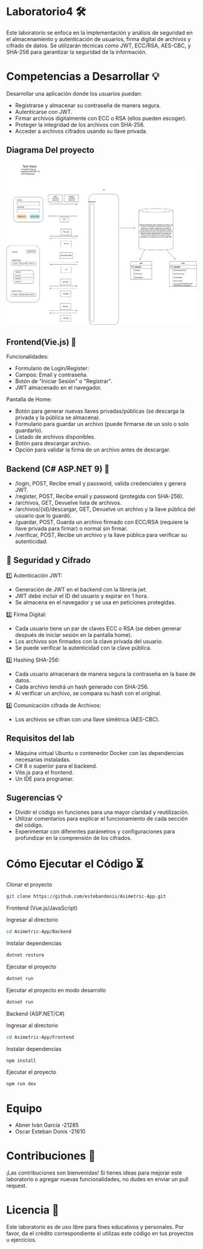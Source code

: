 # Laboratorio4 🛠️

Este laboratorio se enfoca en la implementación y análisis de seguridad en el almacenamiento y autenticación de usuarios, firma digital de archivos y cifrado de datos. Se utilizarán técnicas como JWT, ECC/RSA, AES-CBC, y SHA-256 para garantizar la seguridad de la información.

# Competencias a Desarrollar 💡

Desarrollar una aplicación donde los usuarios puedan:
* Registrarse y almacenar su contraseña de manera segura.
* Autenticarse con JWT.
* Firmar archivos digitalmente con ECC o RSA (ellos pueden escoger).
* Proteger la integridad de los archivos con SHA-256.
* Acceder a archivos cifrados usando su llave privada.

## Diagrama Del proyecto
![alt text](<Diagramalab4.png>)


## Frontend(Vie.js) 🧠
Funcionalidades:
* Formulario de Login/Register:
* Campos: Email y contraseña.
* Botón de "Iniciar Sesión" o "Registrar".
* JWT almacenado en el navegador.

Pantalla de Home:
* Botón para generar nuevas llaves privadas/públicas (se descarga la privada y la pública se almacena).
* Formulario para guardar un archivo (puede firmarse de un solo o solo guardarlo).
* Listado de archivos disponibles.
* Botón para descargar archivo.
* Opción para validar la firma de un archivo antes de descargar.

## Backend (C# ASP.NET 9) 📡
* /login, POST, Recibe email y password, valida credenciales y genera JWT.
* /register, POST, Recibe email y password (protegida con SHA-256).
* /archivos, GET, Devuelve lista de archivos.
* /archivos/{id}/descargar, GET, Devuelve un archivo y la llave pública del usuario que lo guardó.
* /guardar, POST, Guarda un archivo firmado con ECC/RSA (requiere la llave privada para firmar) o normal sin firmar.
* /verificar, POST, Recibe un archivo y la llave pública para verificar su autenticidad.

## 🔐 Seguridad y Cifrado
1️⃣ Autenticación JWT:
* Generación de JWT en el backend con la librería jwt.
* JWT debe incluir el ID del usuario y expirar en 1 hora.
* Se almacena en el navegador y se usa en peticiones protegidas.

2️⃣ Firma Digital:
* Cada usuario tiene un par de claves ECC o RSA (se deben generar después de iniciar sesión en la pantalla home).
* Los archivos son firmados con la clave privada del usuario.
* Se puede verificar la autenticidad con la clave pública.

3️⃣ Hashing SHA-256:
* Cada usuario almacenará de manera segura la contraseña en la base de datos.
* Cada archivo tendrá un hash generado con SHA-256.
* Al verificar un archivo, se compara su hash con el original.

4️⃣ Comunicación cifrada de Archivos:
* Los archivos se cifran con una llave simétrica (AES-CBC).

## Requisitos del lab

* Máquina virtual Ubuntu o contenedor Docker con las dependencias necesarias instaladas.
* C# 8 o superior para el backend.
* Vite.js para el frontend.
* Un IDE para programar.

## Sugerencias 💡

* Dividir el código en funciones para una mayor claridad y reutilización.
* Utilizar comentarios para explicar el funcionamiento de cada sección del código.
* Experimentar con diferentes parámetros y configuraciones para profundizar en la comprensión de los cifrados.

# Cómo Ejecutar el Código ⏳

Clonar el proyecto
```bash
git clone https://github.com/estebandonis/Asimetric-App.git
```

Frontend (Vue.js/JavaScript)

Ingresar al directorio
```bash
cd Asimetric-App/Backend
```

Instalar dependencias
```bash
dotnet restore
```

Ejecutar el proyecto
```bash
dotnet run
```

Ejecutar el proyecto en modo desarrollo
```bash
dotnet run
```


Backend (ASP.NET/C#)

Ingresar al directorio
```bash
cd Asimetric-App/Frontend
```

Instalar dependencias
```bash
npm install
```

Ejecutar el proyecto
```bash
npm run dev
```

# Equipo
* Abner Iván García -21285
* Oscar Esteban Donis -21610

# Contribuciones 🌟

¡Las contribuciones son bienvenidas! Si tienes ideas para mejorar este laboratorio o agregar nuevas funcionalidades, no dudes en enviar un pull request.

# Licencia 📝

Este laboratorio es de uso libre para fines educativos y personales. Por favor, da el crédito correspondiente si utilizas este código en tus proyectos u ejercicios.